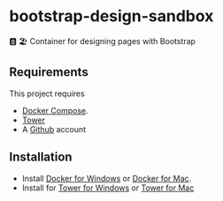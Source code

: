 # bootstrap-design-sandbox
🅱️ 🏖️ Container for designing pages with Bootstrap

## Requirements
This project requires 
- [Docker Compose](https://docs.docker.com/compose/overview/).
- [Tower](https://git-tower.com)
- A [Github](https://github.com/join) account

## Installation

- Install [Docker for Windows](https://docs.docker.com/docker-for-windows/install/) or [Docker for Mac](https://docs.docker.com/docker-for-mac/install/).
- Install for [Tower for Windows](https://www.git-tower.com/windows) or [Tower for Mac](https://www.git-tower.com/mac)
